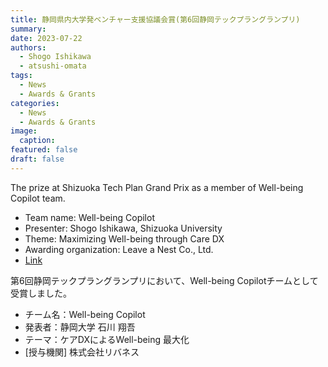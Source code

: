```yaml
---
title: 静岡県内大学発ベンチャー支援協議会賞(第6回静岡テックプラングランプリ)
summary:  
date: 2023-07-22
authors:
  - Shogo Ishikawa
  - atsushi-omata
tags:
  - News
  - Awards & Grants
categories:
  - News
  - Awards & Grants
image:
  caption: 
featured: false
draft: false
---
```


The prize at Shizuoka Tech Plan Grand Prix as a member of Well-being Copilot team.

- Team name: Well-being Copilot
- Presenter: Shogo Ishikawa, Shizuoka University
- Theme: Maximizing Well-being through Care DX
- Awarding organization: Leave a Nest Co., Ltd.
- [Link](https://ld.lne.st/2023/07/24/shizuoka2023tpg/)

第6回静岡テックプラングランプリにおいて、Well-being Copilotチームとして受賞しました。

- チーム名：Well-being Copilot
- 発表者：静岡大学 石川 翔吾
- テーマ：ケアDXによるWell-being 最大化
- [授与機関] 株式会社リバネス

